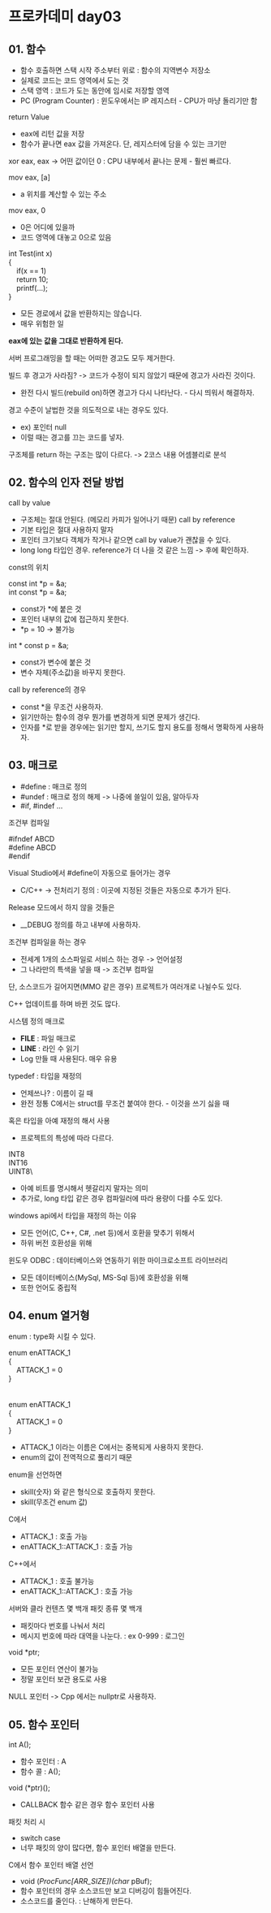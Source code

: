 # 프로카데미 day03
## 01. 함수
* 함수 호출하면 스택 시작 주소부터 위로 : 함수의 지역변수 저장소
* 실제로 코드는 코드 영역에서 도는 것
* 스택 영역 : 코드가 도는 동안에 임시로 저장할 영역
* PC (Program Counter) : 윈도우에서는 IP 레지스터 - CPU가 마냥 돌리기만 함

return Value
* eax에 리턴 값을 저장
* 함수가 끝나면 eax 값을 가져온다. 단, 레지스터에 담을 수 있는 크기만

xor eax, eax -> 어떤 값이던 0 : CPU 내부에서 끝나는 문제 - 훨씬 빠르다.

mov eax, [a]
* a 위치를 계산할 수 있는 주소

mov eax, 0
* 0은 어디에 있을까
* 코드 영역에 대놓고 0으로 있음

int Test(int x)\
{\
&nbsp;&nbsp;&nbsp;&nbsp;if(x == 1)\
&nbsp;&nbsp;&nbsp;&nbsp;return 10;\
&nbsp;&nbsp;&nbsp;&nbsp;printf(...);\
}

* 모든 경로에서 값을 반환하지는 않습니다.
* 매우 위험한 일

**eax에 있는 값을 그대로 반환하게 된다.**


서버 프로그래밍을 할 때는 어떠한 경고도 모두 제거한다.

빌드 후 경고가 사라짐? -> 코드가 수정이 되지 않았기 때문에 경고가 사라진 것이다.
* 완전 다시 빌드(rebuild on)하면 경고가 다시 나타난다. - 다시 띄워서 해결하자.

경고 수준이 날법한 것을 의도적으로 내는 경우도 있다.
* ex) 포인터 null
* 이럴 때는 경고를 끄는 코드를 넣자.

구조체를 return 하는 구조는 많이 다르다. -> 2코스 내용 어셈블리로 분석


## 02. 함수의 인자 전달 방법
call by value
* 구조체는 절대 안된다. (메모리 카피가 일어나기 때문)
call by reference
* 기본 타입은 절대 사용하지 말자
* 포인터 크기보다 객체가 작거나 같으면 call by value가 괜찮을 수 있다.
* long long 타입인 경우. reference가 더 나을 것 같은 느낌 -> 후에 확인하자.


const의 위치

const int *p = &a;\
int const *p = &a;
* const가 *에 붙은 것
* 포인터 내부의 값에 접근하지 못한다.
* *p = 10 -> 불가능

int * const p = &a;
* const가 변수에 붙은 것
* 변수 자체(주소값)을 바꾸지 못한다.

call by reference의 경우 
* const *을 무조건 사용하자.
* 읽기만하는 함수의 경우 뭔가를 변경하게 되면 문제가 생긴다.
* 인자를 *로 받을 경우에는 읽기만 할지, 쓰기도 할지 용도를 정해서 명확하게 사용하자.

## 03. 매크로
* #define : 매크로 정의
* #undef : 매크로 정의 해제 -> 나중에 쓸일이 있음, 알아두자
* #if, #indef ...


조건부 컴파일

#ifndef ABCD\
#define ABCD\
#endif

Visual Studio에서 #define이 자동으로 들어가는 경우
* C/C++ -> 전처리기 정의 : 이곳에 지정된 것들은 자동으로 추가가 된다.

Release 모드에서 하지 않을 것들은
* __DEBUG 정의를 하고 내부에 사용하자.

조건부 컴파일을 하는 경우
* 전세계 1개의 소스파일로 서비스 하는 경우 -> 언어설정
* 그 나라만의 특색을 넣을 때 -> 조건부 컴파일

단, 소스코드가 길어지면(MMO 같은 경우) 프로젝트가 여러개로 나뉠수도 있다.

C++ 업데이트를 하며 바뀐 것도 많다.
  
시스템 정의 매크로
* __FILE__ : 파일 매크로
* __LINE__ : 라인 수 읽기
* Log 만들 때 사용된다. 매우 유용

typedef : 타입을 재정의
* 언제쓰나? : 이름이 길 때
* 완전 정통 C에서는 struct를 무조건 붙여야 한다. - 이것을 쓰기 싫을 때

혹은 타입을 아예 재정의 해서 사용
* 프로젝트의 특성에 따라 다르다.

INT8\
INT16\
UINT8\
* 아예 비트를 명시해서 헷갈리지 말자는 의미
* 추가로, long 타입 같은 경우 컴파일러에 따라 용량이 다를 수도 있다.

windows api에서 타입을 재정의 하는 이유
* 모든 언어(C, C++, C#, .net 등)에서 호환을 맞추기 위해서
* 하위 버전 호환성을 위해

윈도우 ODBC : 데이터베이스와 연동하기 위한 마이크로소프트 라이브러리
* 모든 데이터베이스(MySql, MS-Sql 등)에 호환성을 위해
* 또한 언어도 중립적

## 04. enum 열거형
enum : type화 시킬 수 있다.

enum enATTACK_1\
{\
&nbsp;&nbsp;&nbsp;&nbsp;ATTACK_1 = 0\
}
\
\
\
enum enATTACK_1\
{\
&nbsp;&nbsp;&nbsp;&nbsp;ATTACK_1 = 0\
}

* ATTACK_1 이라는 이름은 C에서는 중복되게 사용하지 못한다.
* enum의 값이 전역적으로 풀리기 때문

enum을 선언하면
* skill(숫자) 와 같은 형식으로 호출하지 못한다.
* skill(무조건 enum 값)

C에서
* ATTACK_1 : 호출 가능
* enATTACK_1::ATTACK_1 : 호출 가능

C++에서
* ATTACK_1 : 호출 불가능
* enATTACK_1::ATTACK_1 : 호출 가능

서버와 클라 컨텐츠 몇 백개 패킷 종류 몇 백개
* 패킷마다 번호를 나눠서 처리
* 메시지 번호에 따라 대역을 나눈다. : ex 0-999 : 로그인

void *ptr;
* 모든 포인터 연산이 불가능
* 정말 포인터 보관 용도로 사용

NULL 포인터 -> Cpp 에서는 nullptr로 사용하자.

## 05. 함수 포인터
int A();
* 함수 포인터 : A
* 함수 콜 : A();

void (*ptr)();
* CALLBACK 함수 같은 경우 함수 포인터 사용

패킷 처리 시
* switch case
* 너무 패킷의 양이 많다면, 함수 포인터 배열을 만든다.

C에서 함수 포인터 배열 선언
* void (*ProcFunc[ARR_SIZE])(char* pBuf);
* 함수 포인터의 경우 소스코드만 보고 디버깅이 힘들어진다.
* 소스코드를 줄인다. : 난해하게 만든다.